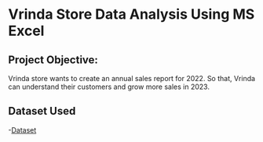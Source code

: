 # Vrinda Store Data Analysis Using MS Excel
## Project Objective:
Vrinda store wants to create an annual sales report for 2022. So that, Vrinda can understand their customers and grow more sales in 2023.

## Dataset Used
-<a href="https://github.com/student-Neelam/Data-Analysis-Dashboard/blob/main/Vrinda%20Store%20Data%20Analysis.xlsx">Dataset</a>

